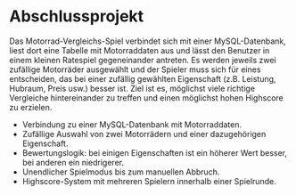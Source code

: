 # Abschlussprojekt
Das Motorrad-Vergleichs-Spiel verbindet sich mit einer MySQL-Datenbank, liest dort eine Tabelle mit Motorraddaten aus und lässt den Benutzer in einem kleinen Ratespiel gegeneinander antreten.
Es werden jeweils zwei zufällige Motorräder ausgewählt und der Spieler muss sich für eines entscheiden, das bei einer zufällig gewählten Eigenschaft (z.B. Leistung, Hubraum, Preis usw.) besser ist.
Ziel ist es, möglichst viele richtige Vergleiche hintereinander zu treffen und einen möglichst hohen Highscore zu erzielen.

- Verbindung zu einer MySQL-Datenbank mit Motorraddaten.
- Zufällige Auswahl von zwei Motorrädern und einer dazugehörigen Eigenschaft.
- Bewertungslogik: bei einigen Eigenschaften ist ein höherer Wert besser, bei anderen ein niedrigerer.
- Unendlicher Spielmodus bis zum manuellen Abbruch.
- Highscore-System mit mehreren Spielern innerhalb einer Spielrunde.
